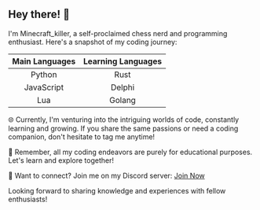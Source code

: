 ## Hey there! 👋

I'm Minecraft_killer, a self-proclaimed chess nerd and programming enthusiast. Here's a snapshot of my coding journey:

| Main Languages | Learning Languages |
|:--------------:|:------------------:|
| Python         | Rust               |
| JavaScript     | Delphi             |
| Lua            | Golang             |

🌐 Currently, I'm venturing into the intriguing worlds of code, constantly learning and growing. If you share the same passions or need a coding companion, don't hesitate to tag me anytime!

🧠 Remember, all my coding endeavors are purely for educational purposes. Let's learn and explore together!

🏰 Want to connect? Join me on my Discord server: [Join Now](https://discord.gg/AYqrzv82AZ)

Looking forward to sharing knowledge and experiences with fellow enthusiasts!
